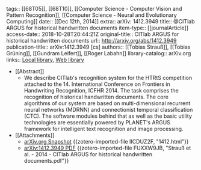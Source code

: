 tags:: [[68T05]], [[68T10]], [[Computer Science - Computer Vision and Pattern Recognition]], [[Computer Science - Neural and Evolutionary Computing]]
date:: [[Dec 12th, 2014]]
extra:: arXiv: 1412.3949
title:: @CITlab ARGUS for historical handwritten documents
item-type:: [[journalArticle]]
access-date:: 2018-10-28T20:44:21Z
original-title:: CITlab ARGUS for historical handwritten documents
url:: http://arxiv.org/abs/1412.3949
publication-title:: arXiv:1412.3949 [cs]
authors:: [[Tobias Strauß]], [[Tobias Grüning]], [[Gundram Leifert]], [[Roger Labahn]]
library-catalog:: arXiv.org
links:: [Local library](zotero://select/groups/2386895/items/H52SGQ3E), [Web library](https://www.zotero.org/groups/2386895/items/H52SGQ3E)

- [[Abstract]]
	- We describe CITlab's recognition system for the HTRtS competition attached to the 14. International Conference on Frontiers in Handwriting Recognition, ICFHR 2014. The task comprises the recognition of historical handwritten documents. The core algorithms of our system are based on multi-dimensional recurrent neural networks (MDRNN) and connectionist temporal classification (CTC). The software modules behind that as well as the basic utility technologies are essentially powered by PLANET's ARGUS framework for intelligent text recognition and image processing.
- [[Attachments]]
	- [arXiv.org Snapshot](https://arxiv.org/abs/1412.3949) {{zotero-imported-file IICDUZ2F, "1412.html"}}
	- [arXiv:1412.3949 PDF](http://www.arxiv.org/pdf/1412.3949.pdf) {{zotero-imported-file FUXXW9JB, "Strauß et al. - 2014 - CITlab ARGUS for historical handwritten documents.pdf"}}